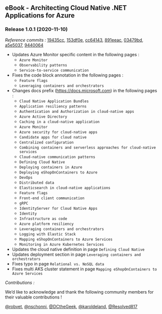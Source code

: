## eBook -  Architecting Cloud Native .NET Applications for Azure

### Release 1.0.1 (2020-11-10)

*Reference commits :* [19435cc](https://github.com/dotnet/docs/commit/19435cc115c316573a036f2c78d8032064ac9321), [153df0e](https://github.com/dotnet/docs/commit/153df0eaf4f6acd340e77818c6b617d9e554f004), [cc64143](https://github.com/dotnet/docs/commit/cc64143cb9e691d7668621429a96a167cf022214), [891eeac](https://github.com/dotnet/docs/commit/891eeac17df20ab1ddf7a6cfaa753bb180c90b88), [03479bd](https://github.com/dotnet/docs/commit/03479bdfb3f4c70854d025d7811213f93b4439fc), [a5e5037](https://github.com/dotnet/docs/commit/a5e5037d9ca566cdd9024b313874da53993cbd9e), [9440064](https://github.com/dotnet/docs/commit/94400642eb02ec5a7c76815898e5d6c853277005)

- Updates Azure Monitor specific content in the following pages :
    - `Azure Monitor`
    - `Observability patterns`
    - `Service-to-service communication`
- Fixes the code block annotation in the following pages :
    - `Feature flags`
    - `Leveraging containers and orchestrators`
- Changes docs prefix (https://docs.microsoft.com) in the following pages :    
    - `Cloud Native Application Bundles`
    - `Application resiliency patterns`
    - `Authentication and Authorization in cloud-native apps`
    - `Azure Active Directory`
    - `Caching in a cloud-native application`
    - `Azure Monitor`
    - `Azure security for cloud-native apps`
    - `Candidate apps for cloud native`
    - `Centralized configuration`
    - `Combining containers and serverless approaches for cloud-native services`
    - `Cloud-native communication patterns`
    - `Defining Cloud Native`
    - `Deploying containers in Azure`
    - `Deploying eShopOnContainers to Azure`
    - `DevOps`
    - `Distributed data`
    - `Elasticsearch in cloud-native applications`
    - `Feature flags`
    - `Front-end client communication`
    - `gRPC`
    - `IdentityServer for Cloud Native Apps`
    - `Identity`
    - `Infrastructure as code`
    - `Azure platform resiliency`
    - `Leveraging containers and orchestrators`
    - `Logging with Elastic Stack`
    - `Mapping eShopOnContainers to Azure Services`
    - `Monitoring in Azure Kubernetes Services`
- Updates the cloud native definition in page `Defining Cloud Native`
- Updates deployment section in page `Leveraging containers and orchestrators`
- Fixes typo in page `Relational vs. NoSQL data`
- Fixes multi AKS cluster statement in page `Mapping eShopOnContainers to Azure Services`

*Contributions :* 

We’d like to acknowledge and thank the following community members for their valuable contributions !

[@robvet](https://github.com/robvet), [@nschonni](https://github.com/nschonni), [@DCtheGeek](https://github.com/DCtheGeek), [@karoldeland](https://github.com/karoldeland), [@Resolved817](https://github.com/Resolved817)